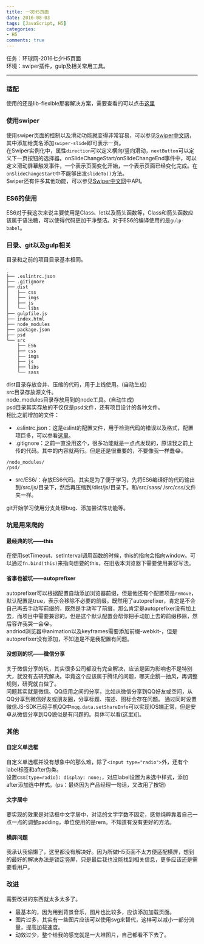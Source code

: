 ```yaml
---
title: 一次H5页面
date: 2016-08-03
tags: [JavaScript, H5]
categories: 
- H5
comments: true
---
```


任务：环球网-2016七夕H5页面  
环境：swiper插件，gulp及相关常用工具。

---

### 适配
使用的还是lib-flexible那套解决方案，需要查看的可以点击[这里](https://github.com/amfe/lib-flexible)  
### 使用swiper
使用swiper页面的控制以及滑动功能就变得非常容易，可以参见[Swiper中文网](http://www.swiper.com.cn/)，其中添加给类名添加`swiper-slide`即可表示一页。  
在Swiper实例化中，属性`direction`可以定义横向/竖向滑动，`nextButton`可以定义下一页按钮的选择器。onSlideChangeStart/onSlideChangeEnd事件中，可以定义滑动屏幕触发事件，一个表示页面变化开始，一个表示页面已经变化完成。在`onSlideChangeStart`中不能够出发`slideTo()`方法。  
Swiper还有许多其他功能，可以参见[Swiper中文网](http://www.swiper.com.cn/)中API。

### ES6的使用
ES6对于我这次来说主要使用是Class、let以及箭头函数等，Class和箭头函数应该属于语法糖，可以使得代码更加干净整洁。对于ES6的编译使用的是`gulp-babel`。

### 目录、git以及gulp相关
目录和之前的项目目录基本相同。
```
.
├── .eslintrc.json
├── .gitignore
├── dist
│   ├── css
│   ├── imgs
│   ├── js
│   └── libs
├── gulpfile.js
├── index.html
├── node_modules
├── package.json
├── psd
└── src
    ├── ES6
    ├── css
    ├── imgs
    ├── js
    ├── libs
    └── sass
```
dist目录存放合并、压缩的代码，用于上线使用。(自动生成)  
src目录存放源文件。  
node_modules目录存放用到的node工具。(自动生成)  
psd目录其实存放的不仅仅是psd文件，还有项目设计的各种文件。  
相比之前增加的文件：

*  .eslintrc.json：这是eslint的配置文件，用于检测代码的错误以及格式，配置项巨多，可以参看[这里](https://segmentfault.com/a/1190000004468428)。
*  .gitignore：之前一直没用这个，很多功能就是一点点发现的，原谅我之前上传的代码。其中的内容就两行。但是还是很重要的，不要像我一样蠢:joy:。
```
/node_modules/
/psd/
```
* src/ES6/：存放ES6代码。其实是为了便于学习，先将ES6编译好的代码输出到/src/js/目录下，然后再压缩到/dist/js/目录下。和/src/sass/ /src/css/文件夹一样。

git开始学习使用分支处理bug、添加尝试性功能等。

### 坑是用来爬的
#### 最经典的坑——this
在使用setTimeout、setInterval调用函数的时候，this的指向会指向window。可以通过`fn.bind(this)`来指向想要的this，在旧版本浏览器下需要使用兼容写法。

#### 省事也被坑——autoprefixer
autoprefixer可以根据配置自动添加浏览器前缀，但是他还有个配置项是`remove`，默认配置是true，表示会移除不必要的前缀。既然用了autoprefixer，肯定是不会自己再去手动写前缀的，既然是手动写了前缀，那么肯定是autoprefixer没有加上去，而项目中需要兼容的。但是这个默认配置会帮你把手动加上去的前缀移除，然后容许我哭一会:sob:。  
andriod浏览器中animation以及keyframes需要添加前缀-webkit-，但是autoprefixer没有添加，不知道是不是我配置有问题。

#### 没想到的坑——微信分享
关于微信分享的坑，其实很多公司都没有完全解决，应该是因为影响也不是特别大，就没有去研究解决。毕竟这个应该属于腾讯的问题，哪天企鹅一抽风，再调整规则，研究就白做了。  
问题其实就是微信、QQ应用之间的分享，比如从微信分享到QQ好友或空间，从QQ分享到微信好友或朋友圈，分享标题、描述、图标会存在问题。 通过同时设置微信JS-SDK已经手机QQ中`mqq.data.setShareInfo`可以实现IOS端正常，但是安卓从微信分享到QQ貌似是有问题的。具体可以看(这里)[]。

### 其他
#### 自定义单选框
自定义单选框并没有想象中的那么难，除了`<input type="radio">`外，还有个label标签和after伪类。  
设置css`[type=radio]: display: none;`，对应label设置为未选中样式，添加after添加选中样式。(ps：最终因为产品经理一句话，又改用了按钮)

#### 文字居中
要实现的效果是对话框中文字居中，对话的文字字数不固定，感觉纯粹靠着自己一点一点的调整padding，单位使用的是rem。不知道有没有更好的方法。

#### 横屏问题
我承认我偷懒了，这里都没有解决好。因为所做H5页面不太方便适配横屏，想到的最好的解决办法是锁定竖屏，只是最后我也没能找到相关信息，更多应该还是需要看用户。

### 改进
需要改进的东西就太多太多了。 
 
* 最基本的，因为用到背景音乐，图片也比较多，应该添加加载页面。
* 图片过多，其实有一些图片应该可以使用svg来替代，这样可以减小一部分流量，提高加载速度。
* 动效过少，整个给我的感觉就是一大堆图片，自己都看不下去了。